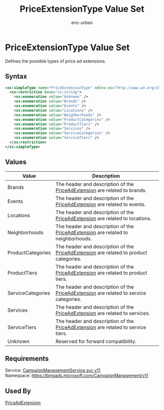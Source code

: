 ﻿---
title: PriceExtensionType Value Set
ms.service: bing-ads-campaign-management-service
ms.topic: article
author: eric-urban
ms.author: eur
description: Defines the possible types of price ad extensions.
---
# PriceExtensionType Value Set
Defines the possible types of price ad extensions.

## Syntax
```xml
<xs:simpleType name="PriceExtensionType" xmlns:xs="http://www.w3.org/2001/XMLSchema">
  <xs:restriction base="xs:string">
    <xs:enumeration value="Unknown" />
    <xs:enumeration value="Brands" />
    <xs:enumeration value="Events" />
    <xs:enumeration value="Locations" />
    <xs:enumeration value="Neighborhoods" />
    <xs:enumeration value="ProductCategories" />
    <xs:enumeration value="ProductTiers" />
    <xs:enumeration value="Services" />
    <xs:enumeration value="ServiceCategories" />
    <xs:enumeration value="ServiceTiers" />
  </xs:restriction>
</xs:simpleType>
```

## <a name="values"></a>Values

|Value|Description|
|-----------|---------------|
|<a name="brands"></a>Brands|The header and description of the [PriceAdExtension](priceadextension.md) are related to brands.|
|<a name="events"></a>Events|The header and description of the [PriceAdExtension](priceadextension.md) are related to events.|
|<a name="locations"></a>Locations|The header and description of the [PriceAdExtension](priceadextension.md) are related to locations.|
|<a name="neighborhoods"></a>Neighborhoods|The header and description of the [PriceAdExtension](priceadextension.md) are related to neighborhoods.|
|<a name="productcategories"></a>ProductCategories|The header and description of the [PriceAdExtension](priceadextension.md) are related to product categories.|
|<a name="producttiers"></a>ProductTiers|The header and description of the [PriceAdExtension](priceadextension.md) are related to product tiers.|
|<a name="servicecategories"></a>ServiceCategories|The header and description of the [PriceAdExtension](priceadextension.md) are related to service categories.|
|<a name="services"></a>Services|The header and description of the [PriceAdExtension](priceadextension.md) are related to services.|
|<a name="servicetiers"></a>ServiceTiers|The header and description of the [PriceAdExtension](priceadextension.md) are related to service tiers.|
|<a name="unknown"></a>Unknown|Reserved for forward compatibility.|

## Requirements
Service: [CampaignManagementService.svc v11](https://campaign.api.bingads.microsoft.com/Api/Advertiser/CampaignManagement/v11/CampaignManagementService.svc)  
Namespace: https://bingads.microsoft.com/CampaignManagement/v11  

## Used By
[PriceAdExtension](priceadextension.md)  
